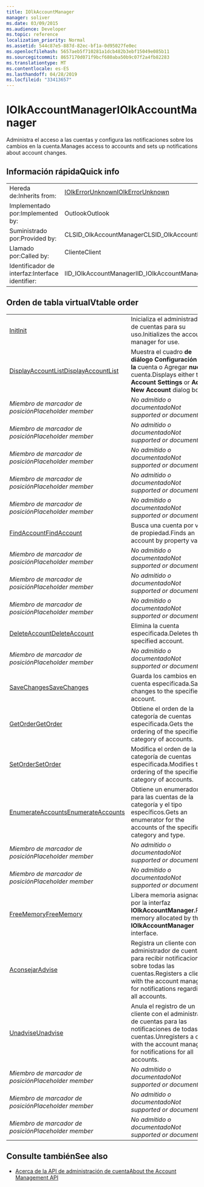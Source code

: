 ```yaml
---
title: IOlkAccountManager
manager: soliver
ms.date: 03/09/2015
ms.audience: Developer
ms.topic: reference
localization_priority: Normal
ms.assetid: 544c87e5-887d-82ec-bf1a-0d95027fe0ec
ms.openlocfilehash: 5657aeb5f710281a1dcb482b3ebf15049e085b11
ms.sourcegitcommit: 8657170d071f9bcf680aba50b9c07f2a4fb82283
ms.translationtype: MT
ms.contentlocale: es-ES
ms.lasthandoff: 04/28/2019
ms.locfileid: "33413657"
---
```

# <a name="iolkaccountmanager"></a><span data-ttu-id="02309-102">IOlkAccountManager</span><span class="sxs-lookup"><span data-stu-id="02309-102">IOlkAccountManager</span></span>

<span data-ttu-id="02309-103">Administra el acceso a las cuentas y configura las notificaciones sobre los cambios en la cuenta.</span><span class="sxs-lookup"><span data-stu-id="02309-103">Manages access to accounts and sets up notifications about account changes.</span></span>
  
## <a name="quick-info"></a><span data-ttu-id="02309-104">Información rápida</span><span class="sxs-lookup"><span data-stu-id="02309-104">Quick info</span></span>

|||
|:-----|:-----|
|<span data-ttu-id="02309-105">Hereda de:</span><span class="sxs-lookup"><span data-stu-id="02309-105">Inherits from:</span></span>  <br/> |[<span data-ttu-id="02309-106">IOlkErrorUnknown</span><span class="sxs-lookup"><span data-stu-id="02309-106">IOlkErrorUnknown</span></span>](iolkerrorunknown.md) <br/> |
|<span data-ttu-id="02309-107">Implementado por:</span><span class="sxs-lookup"><span data-stu-id="02309-107">Implemented by:</span></span>  <br/> |<span data-ttu-id="02309-108">Outlook</span><span class="sxs-lookup"><span data-stu-id="02309-108">Outlook</span></span>  <br/> |
|<span data-ttu-id="02309-109">Suministrado por:</span><span class="sxs-lookup"><span data-stu-id="02309-109">Provided by:</span></span>  <br/> |<span data-ttu-id="02309-110">CLSID_OlkAccountManager</span><span class="sxs-lookup"><span data-stu-id="02309-110">CLSID_OlkAccountManager</span></span>  <br/> |
|<span data-ttu-id="02309-111">Llamado por:</span><span class="sxs-lookup"><span data-stu-id="02309-111">Called by:</span></span>  <br/> |<span data-ttu-id="02309-112">Cliente</span><span class="sxs-lookup"><span data-stu-id="02309-112">Client</span></span>  <br/> |
|<span data-ttu-id="02309-113">Identificador de interfaz:</span><span class="sxs-lookup"><span data-stu-id="02309-113">Interface identifier:</span></span>  <br/> |<span data-ttu-id="02309-114">IID_IOlkAccountManager</span><span class="sxs-lookup"><span data-stu-id="02309-114">IID_IOlkAccountManager</span></span>  <br/> |
   
## <a name="vtable-order"></a><span data-ttu-id="02309-115">Orden de tabla virtual</span><span class="sxs-lookup"><span data-stu-id="02309-115">Vtable order</span></span>

|||
|:-----|:-----|
|[<span data-ttu-id="02309-116">Init</span><span class="sxs-lookup"><span data-stu-id="02309-116">Init</span></span>](iolkaccountmanager-init.md) <br/> |<span data-ttu-id="02309-117">Inicializa el administrador de cuentas para su uso.</span><span class="sxs-lookup"><span data-stu-id="02309-117">Initializes the account manager for use.</span></span>  <br/> |
|[<span data-ttu-id="02309-118">DisplayAccountList</span><span class="sxs-lookup"><span data-stu-id="02309-118">DisplayAccountList</span></span>](iolkaccountmanager-displayaccountlist.md) <br/> |<span data-ttu-id="02309-119">Muestra el cuadro **de diálogo Configuración de la** cuenta o Agregar **nueva** cuenta.</span><span class="sxs-lookup"><span data-stu-id="02309-119">Displays either the **Account Settings** or **Add New Account** dialog box.</span></span>  <br/> |
| <span data-ttu-id="02309-120">*Miembro de marcador de posición*</span><span class="sxs-lookup"><span data-stu-id="02309-120">*Placeholder member*</span></span>  <br/> | <span data-ttu-id="02309-121">*No admitido o documentado*</span><span class="sxs-lookup"><span data-stu-id="02309-121">*Not supported or documented*</span></span>  <br/> |
| <span data-ttu-id="02309-122">*Miembro de marcador de posición*</span><span class="sxs-lookup"><span data-stu-id="02309-122">*Placeholder member*</span></span>  <br/> | <span data-ttu-id="02309-123">*No admitido o documentado*</span><span class="sxs-lookup"><span data-stu-id="02309-123">*Not supported or documented*</span></span>  <br/> |
| <span data-ttu-id="02309-124">*Miembro de marcador de posición*</span><span class="sxs-lookup"><span data-stu-id="02309-124">*Placeholder member*</span></span>  <br/> | <span data-ttu-id="02309-125">*No admitido o documentado*</span><span class="sxs-lookup"><span data-stu-id="02309-125">*Not supported or documented*</span></span>  <br/> |
| <span data-ttu-id="02309-126">*Miembro de marcador de posición*</span><span class="sxs-lookup"><span data-stu-id="02309-126">*Placeholder member*</span></span>  <br/> | <span data-ttu-id="02309-127">*No admitido o documentado*</span><span class="sxs-lookup"><span data-stu-id="02309-127">*Not supported or documented*</span></span>  <br/> |
| <span data-ttu-id="02309-128">*Miembro de marcador de posición*</span><span class="sxs-lookup"><span data-stu-id="02309-128">*Placeholder member*</span></span>  <br/> | <span data-ttu-id="02309-129">*No admitido o documentado*</span><span class="sxs-lookup"><span data-stu-id="02309-129">*Not supported or documented*</span></span>  <br/> |
|[<span data-ttu-id="02309-130">FindAccount</span><span class="sxs-lookup"><span data-stu-id="02309-130">FindAccount</span></span>](iolkaccountmanager-findaccount.md) <br/> |<span data-ttu-id="02309-131">Busca una cuenta por valor de propiedad.</span><span class="sxs-lookup"><span data-stu-id="02309-131">Finds an account by property value.</span></span>  <br/> |
| <span data-ttu-id="02309-132">*Miembro de marcador de posición*</span><span class="sxs-lookup"><span data-stu-id="02309-132">*Placeholder member*</span></span>  <br/> | <span data-ttu-id="02309-133">*No admitido o documentado*</span><span class="sxs-lookup"><span data-stu-id="02309-133">*Not supported or documented*</span></span>  <br/> |
| <span data-ttu-id="02309-134">*Miembro de marcador de posición*</span><span class="sxs-lookup"><span data-stu-id="02309-134">*Placeholder member*</span></span>  <br/> | <span data-ttu-id="02309-135">*No admitido o documentado*</span><span class="sxs-lookup"><span data-stu-id="02309-135">*Not supported or documented*</span></span>  <br/> |
| <span data-ttu-id="02309-136">*Miembro de marcador de posición*</span><span class="sxs-lookup"><span data-stu-id="02309-136">*Placeholder member*</span></span>  <br/> | <span data-ttu-id="02309-137">*No admitido o documentado*</span><span class="sxs-lookup"><span data-stu-id="02309-137">*Not supported or documented*</span></span>  <br/> |
|[<span data-ttu-id="02309-138">DeleteAccount</span><span class="sxs-lookup"><span data-stu-id="02309-138">DeleteAccount</span></span>](iolkaccountmanager-deleteaccount.md) <br/> |<span data-ttu-id="02309-139">Elimina la cuenta especificada.</span><span class="sxs-lookup"><span data-stu-id="02309-139">Deletes the specified account.</span></span>  <br/> |
| <span data-ttu-id="02309-140">*Miembro de marcador de posición*</span><span class="sxs-lookup"><span data-stu-id="02309-140">*Placeholder member*</span></span>  <br/> | <span data-ttu-id="02309-141">*No admitido o documentado*</span><span class="sxs-lookup"><span data-stu-id="02309-141">*Not supported or documented*</span></span>  <br/> |
|[<span data-ttu-id="02309-142">SaveChanges</span><span class="sxs-lookup"><span data-stu-id="02309-142">SaveChanges</span></span>](iolkaccountmanager-savechanges.md) <br/> |<span data-ttu-id="02309-143">Guarda los cambios en la cuenta especificada.</span><span class="sxs-lookup"><span data-stu-id="02309-143">Saves changes to the specified account.</span></span>  <br/> |
|[<span data-ttu-id="02309-144">GetOrder</span><span class="sxs-lookup"><span data-stu-id="02309-144">GetOrder</span></span>](iolkaccountmanager-getorder.md) <br/> |<span data-ttu-id="02309-145">Obtiene el orden de la categoría de cuentas especificada.</span><span class="sxs-lookup"><span data-stu-id="02309-145">Gets the ordering of the specified category of accounts.</span></span>  <br/> |
|[<span data-ttu-id="02309-146">SetOrder</span><span class="sxs-lookup"><span data-stu-id="02309-146">SetOrder</span></span>](iolkaccountmanager-setorder.md) <br/> |<span data-ttu-id="02309-147">Modifica el orden de la categoría de cuentas especificada.</span><span class="sxs-lookup"><span data-stu-id="02309-147">Modifies the ordering of the specified category of accounts.</span></span>  <br/> |
|[<span data-ttu-id="02309-148">EnumerateAccounts</span><span class="sxs-lookup"><span data-stu-id="02309-148">EnumerateAccounts</span></span>](iolkaccountmanager-enumerateaccounts.md) <br/> |<span data-ttu-id="02309-149">Obtiene un enumerador para las cuentas de la categoría y el tipo específicos.</span><span class="sxs-lookup"><span data-stu-id="02309-149">Gets an enumerator for the accounts of the specific category and type.</span></span>  <br/> |
| <span data-ttu-id="02309-150">*Miembro de marcador de posición*</span><span class="sxs-lookup"><span data-stu-id="02309-150">*Placeholder member*</span></span>  <br/> | <span data-ttu-id="02309-151">*No admitido o documentado*</span><span class="sxs-lookup"><span data-stu-id="02309-151">*Not supported or documented*</span></span>  <br/> |
| <span data-ttu-id="02309-152">*Miembro de marcador de posición*</span><span class="sxs-lookup"><span data-stu-id="02309-152">*Placeholder member*</span></span>  <br/> | <span data-ttu-id="02309-153">*No admitido o documentado*</span><span class="sxs-lookup"><span data-stu-id="02309-153">*Not supported or documented*</span></span>  <br/> |
|[<span data-ttu-id="02309-154">FreeMemory</span><span class="sxs-lookup"><span data-stu-id="02309-154">FreeMemory</span></span>](iolkaccountmanager-freememory.md) <br/> |<span data-ttu-id="02309-155">Libera memoria asignada por la interfaz **IOlkAccountManager.**</span><span class="sxs-lookup"><span data-stu-id="02309-155">Frees memory allocated by the **IOlkAccountManager** interface.</span></span>  <br/> |
|[<span data-ttu-id="02309-156">Aconsejar</span><span class="sxs-lookup"><span data-stu-id="02309-156">Advise</span></span>](iolkaccountmanager-advise.md) <br/> |<span data-ttu-id="02309-157">Registra un cliente con el administrador de cuentas para recibir notificaciones sobre todas las cuentas.</span><span class="sxs-lookup"><span data-stu-id="02309-157">Registers a client with the account manager for notifications regarding all accounts.</span></span>  <br/> |
|[<span data-ttu-id="02309-158">Unadvise</span><span class="sxs-lookup"><span data-stu-id="02309-158">Unadvise</span></span>](iolkaccountmanager-unadvise.md) <br/> |<span data-ttu-id="02309-159">Anula el registro de un cliente con el administrador de cuentas para las notificaciones de todas las cuentas.</span><span class="sxs-lookup"><span data-stu-id="02309-159">Unregisters a client with the account manager for notifications for all accounts.</span></span>  <br/> |
| <span data-ttu-id="02309-160">*Miembro de marcador de posición*</span><span class="sxs-lookup"><span data-stu-id="02309-160">*Placeholder member*</span></span>  <br/> | <span data-ttu-id="02309-161">*No admitido o documentado*</span><span class="sxs-lookup"><span data-stu-id="02309-161">*Not supported or documented*</span></span>  <br/> |
| <span data-ttu-id="02309-162">*Miembro de marcador de posición*</span><span class="sxs-lookup"><span data-stu-id="02309-162">*Placeholder member*</span></span>  <br/> | <span data-ttu-id="02309-163">*No admitido o documentado*</span><span class="sxs-lookup"><span data-stu-id="02309-163">*Not supported or documented*</span></span>  <br/> |
| <span data-ttu-id="02309-164">*Miembro de marcador de posición*</span><span class="sxs-lookup"><span data-stu-id="02309-164">*Placeholder member*</span></span>  <br/> | <span data-ttu-id="02309-165">*No admitido o documentado*</span><span class="sxs-lookup"><span data-stu-id="02309-165">*Not supported or documented*</span></span>  <br/> |
   
## <a name="see-also"></a><span data-ttu-id="02309-166">Consulte también</span><span class="sxs-lookup"><span data-stu-id="02309-166">See also</span></span>

- [<span data-ttu-id="02309-167">Acerca de la API de administración de cuenta</span><span class="sxs-lookup"><span data-stu-id="02309-167">About the Account Management API</span></span>](about-the-account-management-api.md)

